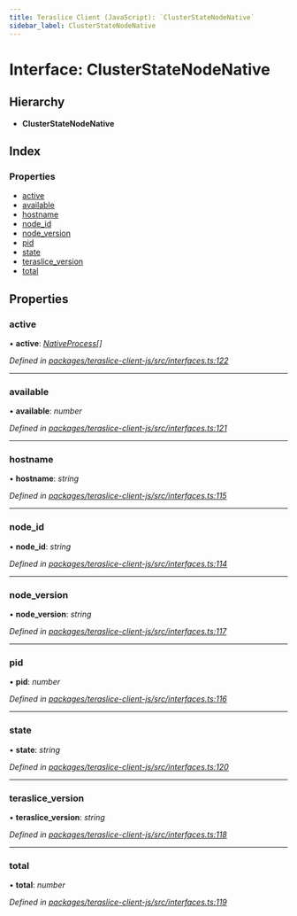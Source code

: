 ```yaml
---
title: Teraslice Client (JavaScript): `ClusterStateNodeNative`
sidebar_label: ClusterStateNodeNative
---
```


# Interface: ClusterStateNodeNative

## Hierarchy

* **ClusterStateNodeNative**

## Index

### Properties

* [active](clusterstatenodenative.md#active)
* [available](clusterstatenodenative.md#available)
* [hostname](clusterstatenodenative.md#hostname)
* [node_id](clusterstatenodenative.md#node_id)
* [node_version](clusterstatenodenative.md#node_version)
* [pid](clusterstatenodenative.md#pid)
* [state](clusterstatenodenative.md#state)
* [teraslice_version](clusterstatenodenative.md#teraslice_version)
* [total](clusterstatenodenative.md#total)

## Properties

###  active

• **active**: *[NativeProcess](nativeprocess.md)[]*

*Defined in [packages/teraslice-client-js/src/interfaces.ts:122](https://github.com/terascope/teraslice/blob/653cf7530/packages/teraslice-client-js/src/interfaces.ts#L122)*

___

###  available

• **available**: *number*

*Defined in [packages/teraslice-client-js/src/interfaces.ts:121](https://github.com/terascope/teraslice/blob/653cf7530/packages/teraslice-client-js/src/interfaces.ts#L121)*

___

###  hostname

• **hostname**: *string*

*Defined in [packages/teraslice-client-js/src/interfaces.ts:115](https://github.com/terascope/teraslice/blob/653cf7530/packages/teraslice-client-js/src/interfaces.ts#L115)*

___

###  node_id

• **node_id**: *string*

*Defined in [packages/teraslice-client-js/src/interfaces.ts:114](https://github.com/terascope/teraslice/blob/653cf7530/packages/teraslice-client-js/src/interfaces.ts#L114)*

___

###  node_version

• **node_version**: *string*

*Defined in [packages/teraslice-client-js/src/interfaces.ts:117](https://github.com/terascope/teraslice/blob/653cf7530/packages/teraslice-client-js/src/interfaces.ts#L117)*

___

###  pid

• **pid**: *number*

*Defined in [packages/teraslice-client-js/src/interfaces.ts:116](https://github.com/terascope/teraslice/blob/653cf7530/packages/teraslice-client-js/src/interfaces.ts#L116)*

___

###  state

• **state**: *string*

*Defined in [packages/teraslice-client-js/src/interfaces.ts:120](https://github.com/terascope/teraslice/blob/653cf7530/packages/teraslice-client-js/src/interfaces.ts#L120)*

___

###  teraslice_version

• **teraslice_version**: *string*

*Defined in [packages/teraslice-client-js/src/interfaces.ts:118](https://github.com/terascope/teraslice/blob/653cf7530/packages/teraslice-client-js/src/interfaces.ts#L118)*

___

###  total

• **total**: *number*

*Defined in [packages/teraslice-client-js/src/interfaces.ts:119](https://github.com/terascope/teraslice/blob/653cf7530/packages/teraslice-client-js/src/interfaces.ts#L119)*
